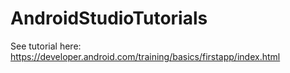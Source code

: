 # AndroidStudioTutorials

See tutorial here:
https://developer.android.com/training/basics/firstapp/index.html
